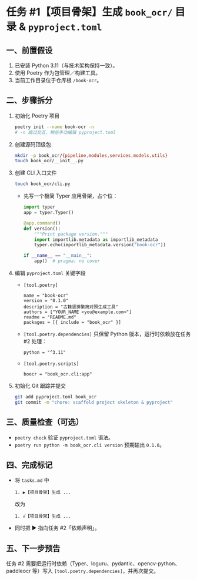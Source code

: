 # 任务 #1【项目骨架】生成 `book_ocr/` 目录 & `pyproject.toml`

## 一、前置假设  
1. 已安装 Python 3.11（与技术架构保持一致）。  
2. 使用 Poetry 作为包管理／构建工具。  
3. 当前工作目录位于仓库根 `/book-ocr`。

## 二、步骤拆分  
1. 初始化 Poetry 项目  
   ```bash
   poetry init --name book-ocr -n
   # -n 跳过交互，稍后手动编辑 pyproject.toml
   ```
2. 创建源码顶级包  
   ```bash
   mkdir -p book_ocr/{pipeline,modules,services,models,utils}
   touch book_ocr/__init__.py
   ```
3. 创建 CLI 入口文件  
   ```bash
   touch book_ocr/cli.py
   ```
   - 先写一个极简 Typer 应用骨架，占个位：
     ```python
     import typer
     app = typer.Typer()

     @app.command()
     def version():
         """Print package version."""
         import importlib.metadata as importlib_metadata
         typer.echo(importlib_metadata.version("book-ocr"))

     if __name__ == "__main__":
         app()  # pragma: no cover
     ```

4. 编辑 `pyproject.toml` 关键字段  
   - `[tool.poetry]`  
     ```
     name = "book-ocr"
     version = "0.1.0"
     description = "古籍竖排繁简对照生成工具"
     authors = ["YOUR_NAME <you@example.com>"]
     readme = "README.md"
     packages = [{ include = "book_ocr" }]
     ```
   - `[tool.poetry.dependencies]`
     只保留 Python 版本，运行时依赖放在任务 #2 处理：  
     ```
     python = "^3.11"
     ```
   - `[tool.poetry.scripts]`  
     ```
     boocr = "book_ocr.cli:app"
     ```
5. 初始化 Git 跟踪并提交  
   ```bash
   git add pyproject.toml book_ocr
   git commit -m "chore: scaffold project skeleton & pyproject"
   ```

## 三、质量检查（可选）  
- `poetry check` 验证 `pyproject.toml` 语法。  
- `poetry run python -m book_ocr.cli version` 预期输出 `0.1.0`。

## 四、完成标记  
- 将 `tasks.md` 中  
  ```
  1. ▶【项目骨架】生成 ...
  ```  
  改为  
  ```
  1. √【项目骨架】生成 ...
  ```  
- 同时把 ▶ 指向任务 #2「依赖声明」。

## 五、下一步预告  
任务 #2 需要把运行时依赖（Typer、loguru、pydantic、opencv-python、paddleocr 等）写入 `[tool.poetry.dependencies]`，并再次提交。 